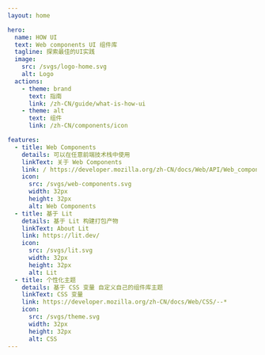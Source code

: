 ```yaml
---
layout: home

hero:
  name: HOW UI
  text: Web components UI 组件库
  tagline: 探索最佳的UI实践
  image:
    src: /svgs/logo-home.svg
    alt: Logo
  actions:
    - theme: brand
      text: 指南
      link: /zh-CN/guide/what-is-how-ui
    - theme: alt
      text: 组件
      link: /zh-CN/components/icon

features:
  - title: Web Components
    details: 可以在任意前端技术栈中使用
    linkText: 关于 Web Components
    link: / https://developer.mozilla.org/zh-CN/docs/Web/API/Web_components
    icon:
      src: /svgs/web-components.svg
      width: 32px
      height: 32px
      alt: Web Components
  - title: 基于 Lit
    details: 基于 Lit 构建打包产物
    linkText: About Lit
    link: https://lit.dev/
    icon:
      src: /svgs/lit.svg
      width: 32px
      height: 32px
      alt: Lit
  - title: 个性化主题
    details: 基于 CSS 变量 自定义自己的组件库主题
    linkText: CSS 变量
    link: https://developer.mozilla.org/zh-CN/docs/Web/CSS/--*
    icon:
      src: /svgs/theme.svg
      width: 32px
      height: 32px
      alt: CSS
---
```

